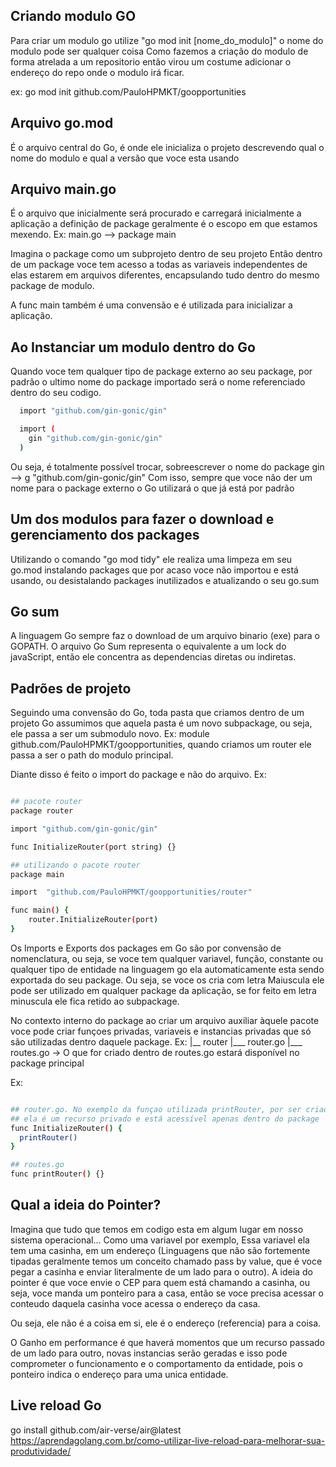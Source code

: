 ## Criando modulo GO
Para criar um modulo go utilize "go mod init [nome_do_modulo]" o nome do modulo pode ser qualquer coisa
Como fazemos a criação do modulo de forma atrelada a um repositorio então virou um costume adicionar o
endereço do repo onde o modulo irá ficar.

ex: go mod init github.com/PauloHPMKT/goopportunities

## Arquivo go.mod
É o arquivo central do Go, é onde ele inicializa o projeto descrevendo qual o nome do modulo e qual a 
versão que voce esta usando

## Arquivo main.go
É o arquivo que inicialmente será procurado e carregará inicialmente a aplicação
a definição de package geralmente é o escopo em que estamos mexendo. 
Ex: main.go --> package main

Imagina o package como um subprojeto dentro de seu projeto
Então dentro de um package voce tem acesso a todas as variaveis independentes de elas estarem em arquivos
diferentes, encapsulando tudo dentro do mesmo package de modulo.

A func main também é uma convensão e é utilizada para inicializar a aplicação.

## Ao Instanciar um modulo dentro do Go
Quando voce tem qualquer tipo de package externo ao seu package, por padrão o ultimo nome do package importado
será o nome referenciado dentro do seu codigo.
```sh
  import "github.com/gin-gonic/gin"

  import (
    gin "github.com/gin-gonic/gin"
  )
```
Ou seja, é totalmente possível trocar, sobreescrever o nome do package
gin --> g "github.com/gin-gonic/gin" 
Com isso, sempre que voce não der um nome para o package externo o Go utilizará o que já está por padrão

## Um dos modulos para fazer o download e gerenciamento dos packages
Utilizando o comando "go mod tidy" ele realiza uma limpeza em seu go.mod instalando packages que por acaso 
voce não importou e está usando, ou desistalando packages inutilizados e atualizando o seu go.sum

## Go sum
A linguagem Go sempre faz o download de um arquivo binario (exe) para o GOPATH. O arquivo Go Sum representa
o equivalente a um lock do javaScript, então ele concentra as dependencias diretas ou indiretas.

## Padrões de projeto
Seguindo uma convensão do Go, toda pasta que criamos dentro de um projeto Go assumimos que aquela pasta é um novo 
subpackage, ou seja, ele passa a ser um submodulo novo.
Ex: module github.com/PauloHPMKT/goopportunities, quando criamos um router ele passa a ser o path do modulo
principal.

Diante disso é feito o import do package e não do arquivo.
Ex: 
```sh

## pacote router
package router

import "github.com/gin-gonic/gin"

func InitializeRouter(port string) {}

## utilizando o pacote router
package main

import	"github.com/PauloHPMKT/goopportunities/router"

func main() {
	router.InitializeRouter(port)
}

```
Os Imports e Exports dos packages em Go são por convensão de nomenclatura, ou seja, se voce tem qualquer variavel,
função, constante ou qualquer tipo de entidade na linguagem go ela automaticamente esta sendo exportada do seu 
package. Ou seja, se voce os cria com letra Maiuscula ele pode ser utilizado em qualquer package da aplicação, se 
for feito em letra minuscula ele fica retido ao subpackage.

No contexto interno do package ao criar um arquivo auxiliar àquele pacote voce pode criar funçoes privadas, variaveis e instancias privadas que só são utilizadas dentro daquele package.
Ex: 
|__ router
    |___ router.go
    |___ routes.go -> O que for criado dentro de routes.go estará disponível no package principal

Ex: 
```sh

## router.go. No exemplo da funçao utilizada printRouter, por ser criada com a primeira letra minuscula
## ela é um recurso privado e está acessível apenas dentro do package
func InitializeRouter() {
  printRouter()
}

## routes.go
func printRouter() {}
```

## Qual a ideia do Pointer?
Imagina que tudo que temos em codigo esta em algum lugar em nosso sistema operacional... Como uma variavel por exemplo,
Essa variavel ela tem uma casinha, em um endereço (Linguagens que não são fortemente tipadas geralmente temos um conceito
chamado pass by value, que é voce pegar a casinha e enviar literalmente de um lado para o outro). A ideia do pointer é que 
voce envie o CEP para quem está chamando a casinha, ou seja, voce manda um ponteiro para a casa, então se voce precisa
acessar o conteudo daquela casinha voce acessa o endereço da casa.

Ou seja, ele não é a coisa em si, ele é o endereço (referencia) para a coisa.

O Ganho em performance é que haverá momentos que um recurso passado de um lado para outro, novas instancias serão geradas
e isso pode comprometer o funcionamento e o comportamento da entidade, pois o ponteiro indica o endereço para uma unica
entidade.

## Live reload Go
go install github.com/air-verse/air@latest
https://aprendagolang.com.br/como-utilizar-live-reload-para-melhorar-sua-produtividade/